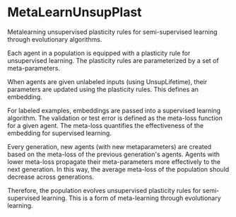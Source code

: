 # MetaLearnUnsupPlast
Metalearning unsupervised plasticity rules for semi-supervised learning through evolutionary algorithms.

Each agent in a population is equipped with a plasticity rule for 
unsupervised learning. The plasticity rules are parameterized by a set of meta-parameters.

When agents are given unlabeled inputs (using UnsupLifetime), their parameters are updated 
using the plasticity rules. This defines an embedding.

For labeled examples, embeddings are passed into a supervised learning algorithm. The validation or 
test error is defined as the meta-loss function for a given agent. The meta-loss quantifies the effectiveness
of the embedding for supervised learning. 

Every generation, new agents (with new metaparameters) are created based on the 
meta-loss of the previous generation's agents. Agents with lower meta-loss propagate 
their meta-parameters more effectively to the next generation. In this way,
the average meta-loss of the population should decrease across generations.

Therefore, the population evolves unsupervised plasticity rules for semi-supervised learning.
This is a form of meta-learning through evolutionary learning. 
